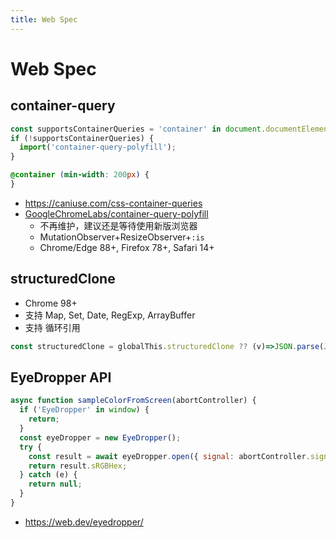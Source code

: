 ```yaml
---
title: Web Spec
---
```


# Web Spec

## container-query

```js
const supportsContainerQueries = 'container' in document.documentElement.style;
if (!supportsContainerQueries) {
  import('container-query-polyfill');
}
```

```css
@container (min-width: 200px) {
}
```

- https://caniuse.com/css-container-queries
- [GoogleChromeLabs/container-query-polyfill](https://github.com/GoogleChromeLabs/container-query-polyfill)
  - 不再维护，建议还是等待使用新版浏览器
  - MutationObserver+ResizeObserver+`:is`
  - Chrome/Edge 88+, Firefox 78+, Safari 14+

## structuredClone

- Chrome 98+
- 支持 Map, Set, Date, RegExp, ArrayBuffer
- 支持 循环引用

```js
const structuredClone = globalThis.structuredClone ?? (v)=>JSON.parse(JSON.stringify(v))
```

## EyeDropper API

```js
async function sampleColorFromScreen(abortController) {
  if ('EyeDropper' in window) {
    return;
  }
  const eyeDropper = new EyeDropper();
  try {
    const result = await eyeDropper.open({ signal: abortController.signal });
    return result.sRGBHex;
  } catch (e) {
    return null;
  }
}
```

- https://web.dev/eyedropper/
